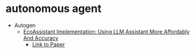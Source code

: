 # autonomous agent

* Autogen
  * [EcoAssistant Implementation: Using LLM Assistant More Affordably And Accuracy](https://github.com/bayjarvis/autonomous_agent/tree/main/autogen/eco_assistant)
     - [Link to Paper](https://arxiv.org/abs/2310.03046)

